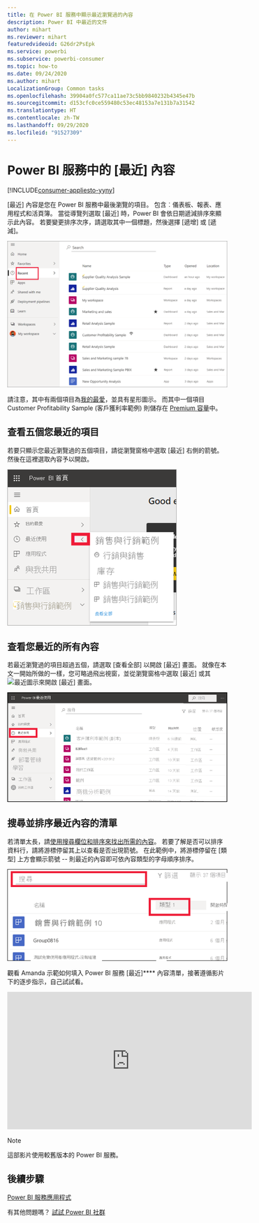 ```yaml
---
title: 在 Power BI 服務中顯示最近瀏覽過的內容
description: Power BI 中最近的文件
author: mihart
ms.reviewer: mihart
featuredvideoid: G26dr2PsEpk
ms.service: powerbi
ms.subservice: powerbi-consumer
ms.topic: how-to
ms.date: 09/24/2020
ms.author: mihart
LocalizationGroup: Common tasks
ms.openlocfilehash: 39904a0fc577ca11ae73c5bb9840232b4345e47b
ms.sourcegitcommit: d153cfc0ce559480c53ec48153a7e131b7a31542
ms.translationtype: HT
ms.contentlocale: zh-TW
ms.lasthandoff: 09/29/2020
ms.locfileid: "91527309"
---
```

# <a name="recent-content-in-the-power-bi-service"></a>Power BI 服務中的 [最近]  內容

[!INCLUDE[consumer-appliesto-yyny](../includes/consumer-appliesto-yyny.md)]

[最近] 內容是您在 Power BI 服務中最後瀏覽的項目。 包含︰儀表板、報表、應用程式和活頁簿。 當從導覽列選取 [最近] 時，Power BI 會依日期遞減排序來顯示此內容。  若要變更排序次序，請選取其中一個標題，然後選擇 [遞增] 或 [遞減]。


![最近內容視窗](./media/end-user-recent/power-bi-recents.png)

請注意，其中有兩個項目為[我的最愛](end-user-favorite.md)，並具有星形圖示。 而其中一個項目 Customer Profitability Sample (客戶獲利率範例) 則儲存在 [Premium 容量](end-user-license.md)中。

## <a name="see-your-five-most-recents"></a>查看五個您最近的項目

若要只顯示您最近瀏覽過的五個項目，請從瀏覽窗格中選取 [最近] 右側的箭號。  然後在這裡選取內容予以開啟。 

![最近內容飛出視窗](./media/end-user-recent/power-bi-recent-fly-out.png)

## <a name="see-all-of-your-recent-content"></a>查看您最近的所有內容

若最近瀏覽過的項目超過五個，請選取 [查看全部] 以開啟 [最近] 畫面。 就像在本文一開始所做的一樣，您可略過飛出視窗，並從瀏覽窗格中選取 [最近] 或其![最近圖示](./media/end-user-recent/power-bi-icon.png)來開啟 [最近] 畫面。

![顯示所有最近內容](./media/end-user-recent/power-bi-admin-recent.png)


## <a name="search-and-sort-your-list-of-recent-content"></a>搜尋並排序最近內容的清單

若清單太長，請[使用搜尋欄位和排序來找出所需的內容](end-user-search-sort.md)。 若要了解是否可以排序資料行，請將游標停留其上以查看是否出現箭號。 在此範例中，將游標停留在 [類型] 上方會顯示箭號 -- 則最近的內容即可依內容類型的字母順序排序。 

![顯示搜尋欄位與排序箭號的螢幕擷取畫面](./media/end-user-recent/power-bi-recent-sort-search.png)

觀看 Amanda 示範如何填入 Power BI 服務 [最近]**** 內容清單，接著遵循影片下的逐步指示，自己試試看。

<iframe width="560" height="315" src="https://www.youtube.com/embed/G26dr2PsEpk" frameborder="0" allowfullscreen></iframe>

> [!NOTE]
> 這部影片使用較舊版本的 Power BI 服務。

<!--
## Actions available from the **Recent** content list
The actions available to you will depend on the settings assigned by the content *designer*. Some of your options may include:
* Select the star icon to [favorite a dashboard, report, or app](end-user-favorite.md) ![star icon](./media/end-user-shared-with-me/power-bi-star-icon.png).
* Some dashboards and reports can be re-shared  ![share icon](./media/end-user-shared-with-me/power-bi-share-icon-new.png).
* [Open the report in Excel](end-user-export.md) ![export to Excel icon](./media/end-user-shared-with-me/power-bi-excel.png) 
* [View insights](end-user-insights.md) that Power BI finds in the data ![insights icon](./media/end-user-shared-with-me/power-bi-insights.png). -->





## <a name="next-steps"></a>後續步驟
[Power BI 服務應用程式](end-user-apps.md)

有其他問題嗎？ [試試 Power BI 社群](https://community.powerbi.com/)

